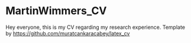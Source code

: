 # MartinWimmers_CV
Hey everyone, this is my CV regarding my research experience. Template by https://github.com/muratcankaracabey/latex_cv 
